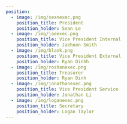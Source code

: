 ```yaml
---
position:
  - image: /img/seanexec.png
    position_title: President
    position_holder: Sean Le
  - image: /img/jaeexec.png
    position_title: Vice President Internal
    position_holder: Jaehoon Smith
  - image: /img/blank.png
    position_title: Vice President External
    position_holder: Ryan Dinhh
  - image: /img/roshanexec.png
    position_title: Treasurer
    position_holder: Ryan Dinh
  - image: /img/jonathanexec.png
    position_title: Vice President Service
    position_holder: Jonathan Li
  - image: /img/loganexec.png
    position_title: Secretary
    position_holder: Logan Taylor
---
```

